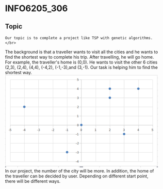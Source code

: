 # INFO6205_306
## Topic
    Our topic is to complete a project like TSP with genetic algorithms.</br>
The background is that a traveller wants to visit all the cities and he wants to find the shortest way to complete his trip. After travelling, he will go home.</br>
For example, the traveller's home is (0,0). He wants to visit the other 6 cities (2,3), (2,4), (4,4), (-4,2), (-1,-3),and (3,-1). Our task is helping him to find the shortest way.</br>
![](https://github.com/INFO6205/INFO6205_306/raw/master/1.png)</br>
In our project, the number of the city will be more. In addition, the home of the traveller can be decided by user. Depending on different start point, there will be different ways.
